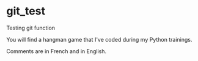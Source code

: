 # git_test
Testing git function

You will find a hangman game that I've coded during my Python trainings.

Comments are in French and in English.
